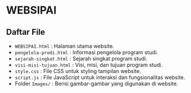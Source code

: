 # WEBSIPAI
  
## Daftar File

- `WEBSIPAI.html` : Halaman utama website.
- `pengelola-prodi.html` : Informasi pengelola program studi.
- `sejarah-singkat.html` : Sejarah singkat program studi.
- `visi-misi-tujuan.html` : Visi, misi, dan tujuan program studi.
- `style.css` : File CSS untuk styling tampilan website.
- `script.js` : File JavaScript untuk interaksi dan fungsionalitas website.
- Folder `Images/` : Berisi gambar-gambar yang digunakan di website.
